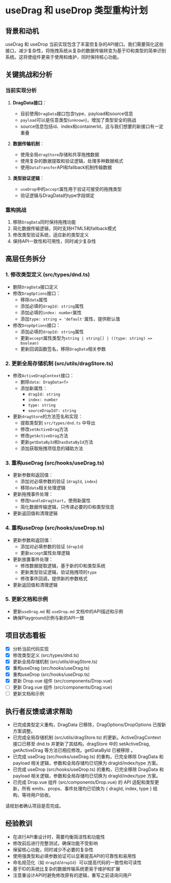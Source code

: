 # useDrag 和 useDrop 类型重构计划

## 背景和动机

 useDrag 和 useDrop 当前实现包含了丰富但复杂的API接口。我们需要简化这些接口，减少复杂性，将拖拽系统从复杂的数据传输转变为基于ID和类型的简单识别系统。这将使组件更易于使用和维护，同时保持核心功能。

## 关键挑战和分析

### 当前实现分析

1. **DragData接口**：
   - 目前使用`DragData`接口包含type、payload和source信息
   - `payload`可以是任意类型(`unknown`)，增加了类型安全的挑战
   - source信息包括id、index和containerId，这与我们想要的新接口有一定重叠

2. **数据传输机制**：
   - 使用全局`dragStore`存储和共享拖拽数据
   - 使用复杂的数据提取和验证逻辑，处理多种数据格式
   - 使用`DataTransfer`API和fallback机制传输数据

3. **类型验证逻辑**：
   - `useDrop`中的`accept`属性用于验证可接受的拖拽类型
   - 验证逻辑与DragData的type字段绑定

### 重构挑战

1. 移除`DragData`同时保持拖拽功能
2. 简化数据传输逻辑，同时支持HTML5和fallback模式
3. 修改类型验证系统，适应新的类型定义
4. 保持API一致性和可用性，同时减少复杂性

## 高层任务拆分

### 1. 修改类型定义 (src/types/dnd.ts)

- 删除`DragData`接口定义
- 修改`DragOptions`接口：
  - 移除`data`属性
  - 添加必填的`dragId: string`属性
  - 添加必填的`index: number`属性
  - 添加`type: string = 'default'`属性，提供默认值
- 修改`DropOptions`接口：
  - 添加必填的`dropId: string`属性
  - 更新`accept`属性类型为`string | string[] | ((type: string) => boolean)`
  - 更新回调函数签名，移除`DragData`相关参数

### 2. 更新全局存储机制 (src/utils/dragStore.ts)

- 修改`ActiveDragContext`接口：
  - 删除`data: DragData<T>`
  - 添加新属性：
    - `dragId: string`
    - `index: number`
    - `type: string`
    - `sourceDropId?: string`
- 更新`dragStore`的方法签名和实现：
  - 提取类型到 `src/types/dnd.ts` 中导出
  - 修改`setActiveDrag`方法
  - 修改`getActiveDrag`方法
  - 更新`getDataById`和`hasDataById`方法
  - 添加获取拖拽项信息的辅助方法

### 3. 重构useDrag (src/hooks/useDrag.ts)

- 更新参数和返回值：
  - 添加对必填参数的验证 (`dragId`, `index`)
  - 移除`data`相关处理逻辑
- 更新拖拽事件处理：
  - 修改`handleDragStart`，使用新属性
  - 简化数据传输逻辑，只传递必要的ID和类型信息
- 更新返回值和清理逻辑

### 4. 重构useDrop (src/hooks/useDrop.ts)

- 更新参数和返回值：
  - 添加对必填参数的验证 (`dropId`)
  - 更新`accept`属性处理逻辑
- 更新放置事件处理：
  - 修改数据提取逻辑，基于新的ID和类型系统
  - 更新类型验证逻辑，验证拖拽项的`type`
  - 修改事件回调，提供新的参数格式
- 更新返回值和清理逻辑

### 5. 更新文档和示例

- 更新`useDrag.md` 和 `useDrop.md` 文档中的API描述和示例
- 确保Playground示例与新的API一致

## 项目状态看板

- [x] 分析当前代码实现
- [x] 修改类型定义 (src/types/dnd.ts)
- [x] 更新全局存储机制 (src/utils/dragStore.ts)
- [x] 重构useDrag (src/hooks/useDrag.ts)
- [x] 重构useDrop (src/hooks/useDrop.ts)
- [x] 更新 Drop.vue 组件 (src/components/Drop.vue)
- [ ] 更新 Drag.vue 组件 (src/components/Drag.vue)
- [ ] 更新文档和示例

## 执行者反馈或请求帮助

- 已完成类型定义重构，DragData 已移除，DragOptions/DropOptions 已按新方案调整。
- 已完成全局存储机制 (src/utils/dragStore.ts) 的更新。ActiveDragContext 接口已移至 dnd.ts 并更新了其结构。dragStore 中的 setActiveDrag, getActiveDrag 等方法已相应修改。getDataById 已被移除 。
- 已完成 useDrag (src/hooks/useDrag.ts) 的重构，已完全移除 DragData 和 payload 相关逻辑，参数和全局存储均已切换为 dragId/index/type 方案。
- 已完成 useDrop (src/hooks/useDrop.ts) 的重构，已完全移除 DragData 和 payload 相关逻辑，参数和全局存储均已切换为 dragId/index/type 方案。
- 已完成 Drop.vue 组件 (src/components/Drop.vue) 的 API 适配和类型更新，所有 emits、props、事件处理均已切换为 { dragId, index, type } 结构，等待用户验收。

请规划者确认项目是否完成。

## 经验教训

- 在进行API重设计时，需要均衡简洁性和功能性
- 修改前后进行完整测试，确保功能不受影响
- 保留核心功能，同时减少不必要的复杂性
- 使用强类型和必填参数验证可以显著提高API的可靠性和易用性
- 命名规范化（如 `dragId`/`dropId`）可以提高代码的一致性和可读性
- 基于ID的系统比复杂的数据传输系统更易于维护和扩展
- 注意重设计API时避免修改原有的逻辑，重写之前请询问用户
